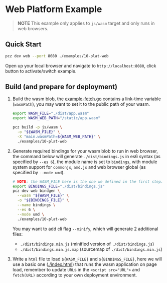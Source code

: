 # Web Platform Example

> **NOTE**
> This example only applies to `js/wasm` target and only runs in web browsers.

## Quick Start

```bash
pcz dev web --port 8080 ./examples/10-plat-web
```

Open up your local browser and navigate to `http://localhost:8080`, click button to activate/switch example.

## Build (and prepare for deployment)

1. Build the wasm blob, the [example-fetch.go](./example-fetch.go) contains a link-time variable (`wasmPath`), you may want to set it to the public path of your wasm.

    ```bash
    export WASM_FILE="./dist/app.wasm"
    export WASM_WEB_PATH="/static/app.wasm"

    pcz build -p js/wasm \
      -o "${WASM_FILE}" \
      -X "main.wasmPath=${WASM_WEB_PATH}" \
      ./examples/10-plat-web
    ```

2. Generate required bindings for your wasm blob to run in web browser, the command below will generate `./dist/bindings.js` in es6 syntax (as specified by `--es 6`), the module name is set to `bindings`, with module system support for `commonjs`, `amd.js` and web browser global (as specified by `--mode umd`).

    ```bash
    # NOTE: the WASM_FILE here is the one we defined in the first step.
    export BINDINGS_FILE="./dist/bindings.js"
    pcz dev web bindgen \
      --wasm "${WASM_FILE}" \
      -o "${BINDINGS_FILE}" \
      --name bindings \
      --es 6 \
      --mode umd \
      ./examples/10-plat-web
    ```

    You may want to add cli flag `--minify`, which will generate 2 additional files:
      - `./dist/bindings.min.js` (minified version of `./dist/bindings.js`)
      - `./dist/bindings.min.js.map` (sourcemap of `./dist/bindings.min.js`)

3. Write a `html` file to load `${WASM_FILE}` and `${BINDINGS_FILE}`, here we will use a basic one ([./index.html](./index.html)) that runs the wasm application on page load, remember to update `URL`s in the `<script src="URL">` and `fetch(URL)` according to your own deployment environment.
